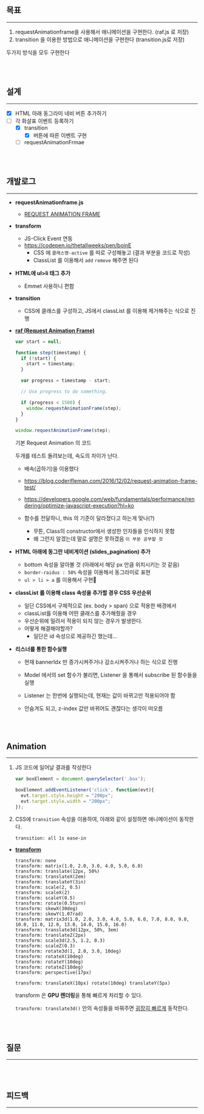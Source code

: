 ## 목표

---

1. requestAnimationframe을 사용해서 애니메이션을 구현한다. (raf.js 로 저장)
2. transition 을 이용한 방법으로 애니메이션을 구현한다 (transition.js로 저장)

두가지 방식을 모두 구현한다

<br/><br/>

## 설계

---

- [x] HTML 아래 동그라미 네비 버튼 추가하기
- [ ] 각 화살표 이벤트 등록하기
  - [x] transition
    - [x] 버튼에 따른 이벤트 구현
  - [ ] requestAnimationFrmae

<br/><br/>

## 개발로그

---

- **requestAnimationframe.js**

  - [REQUEST ANIMATION FRAME](https://flaviocopes.com/requestanimationframe/)

- **transform**

  - JS-Click Event 연동
  - https://codepen.io/thetallweeks/pen/boinE
    - CSS 에 `클래스명-active` 를 따로 구성해놓고 (결과 부분을 코드로 작성)
    - ClassList 를 이용해서 `add` `remove` 해주면 된다

- **HTML에 ul>li 태그 추가**

  - Emmet 사용하니 편함

- **transition**

  - CSS에 클래스를 구성하고, JS에서 classList 를 이용해 제거해주는 식으로 진행

- **[raf (Request Animation Frame)](https://developer.mozilla.org/ko/docs/Web/API/Window/requestAnimationFrame)**

  ```javascript
  var start = null;
  
  function step(timestamp) {
    if (!start) {
      start = timestamp;
    }
  
    var progress = timestamp - start;
  
    // Use progress to do something.
  
    if (progress < 1500) {
      window.requestAnimationFrame(step);
    }
  }
  
  window.requestAnimationFrame(step);
  ```

  기본 Request Animation 의 코드

  두개를 테스트 돌려보는데, 속도의 차이가 난다.

  - 배속(곱하기)을 이용했다

  - https://blog.coderifleman.com/2016/12/02/request-animation-frame-test/
  - https://developers.google.com/web/fundamentals/performance/rendering/optimize-javascript-execution?hl=ko
  - 함수를 전달하니, this 의 기준이 달라졌다고 하는게 맞나(?)
    - 무튼, Class의 constructor에서 생성한 인자들을 인식하지 못함
    - 왜 그런지 알겠는데 말로 설명은 못하겠음 `이 부분 공부할 것`

- **HTML 아래에 동그란 네비게이션 (slides_pagination) 추가**

  - bottom 속성을 알아볼 것 (아래에서 해당 px 만큼 위치시키는 것 같음)
  - `border-raidus : 50%` 속성을 이용해서 동그라미로 표현
  - `ul > li > a` 를 이용해서 구현

- **classList 를 이용해 class 속성을 추가할 경우 CSS 우선순위**

  - 일단 CSS에서 구체적으로 (ex. body > span) 으로 적용한 배경에서
  - classList를 이용해 어떤 클래스를 추가해줬을 경우
  - 우선순위에 밀려서 적용이 되지 않는 경우가 발생한다.
  - 어떻게 해결해야할까?
    - 일단은 id 속성으로 제공하긴 했는데...

- **리스너를 통한 함수실행**

  - 현재 bannerIdx 만 증가시켜주거나 감소시켜주거나 하는 식으로 진행
  - Model 에서의 set 함수가 불리면, Listener 을 통해서 subscribe 된 함수들을 실행

  - Listener 는 한번에 실행되는데, 현재는 값이 바뀌고만 적용되어야 함
  - 안숨겨도 되고, z-index 값만 바뀌어도 괜찮다는 생각이 떠오름

<br/><br/>

## Animation

---

1. JS 코드에 일어날 결과를 작성한다

   ```javascript
   var boxElement = document.querySelector('.box');
   
   boxElement.addEventListener('click', function(evt){
     evt.target.style.height = "200px";
     evt.target.style.width = "200px";
   });
   ```

2. CSS에 `transition` 속성을 이용하여, 아래와 같이 설정하면 애니메이션이 동작한다.

   `transition: all 1s ease-in`

- **[transform](https://developer.mozilla.org/ko/docs/Web/CSS/transform)**

  ```
  transform: none
  transform: matrix(1.0, 2.0, 3.0, 4.0, 5.0, 6.0)
  transform: translate(12px, 50%)
  transform: translateX(2em)
  transform: translateY(3in)
  transform: scale(2, 0.5)
  transform: scaleX(2)
  transform: scaleY(0.5)
  transform: rotate(0.5turn)
  transform: skewX(30deg)
  transform: skewY(1.07rad)
  transform: matrix3d(1.0, 2.0, 3.0, 4.0, 5.0, 6.0, 7.0, 8.0, 9.0, 10.0, 11.0, 12.0, 13.0, 14.0, 15.0, 16.0)
  transform: translate3d(12px, 50%, 3em)
  transform: translateZ(2px)
  transform: scale3d(2.5, 1.2, 0.3)
  transform: scaleZ(0.3)
  transform: rotate3d(1, 2.0, 3.0, 10deg)
  transform: rotateX(10deg)
  transform: rotateY(10deg)
  transform: rotateZ(10deg)
  transform: perspective(17px)
  
  transform: translateX(10px) rotate(10deg) translateY(5px)
  ```

  transform 은 **GPU 렌더링**을 통해 빠르게 처리할 수 있다.

    `transform: translate3d()` 안의 속성들을 바꿔주면 <u>굉장히 빠르게</u> 동작한다.




<br/><br/>

## 질문

---

<br/><br/>

## 피드백

---

<br/><br/>

